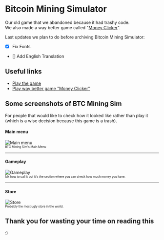 # Bitcoin Mining Simulator
Our old game that we abandoned because it had trashy code.<br>
We also made a way better game called "[Money Clicker](https://moneyclicker.indexed.pl)".

Last updates we plan to do before archiving Bitcoin Mining Simulator:
* [x] Fix Fonts
* [] Add English Translation

## Useful links
* [Play the game](https://indexed.pl/Bitcoin-Mining-Simulator/)
* [Play way better game "Money Clicker"](https://moneyclicker.indexed.pl)

## Some screenshots of BTC Mining Sim
For people that would like to check how it looked like rather than play it (which is a wise decision because this game is a trash).

#### Main menu
![Main menu](https://cdn.discordapp.com/attachments/653672198736969739/739871623561347112/unknown.png)<br>
<sub><sup>BTC Mining Sim's Main Menu</sub></sup>

<hr>

#### Gameplay
![Gameplay](https://media.discordapp.net/attachments/653672198736969739/739871622764298401/unknown-kopia.png)<br>
<sub><sup>Idk how to call it but it's the section where you can check how much money you have.</sub></sup>

<hr>

#### Store
![Store](https://media.discordapp.net/attachments/653672198736969739/739871622806241361/unknown-kopia_2.png)<br>
<sub><sup>Probably the most ugly store in the world.</sub></sup>

## Thank you for wasting your time on reading this
:)

